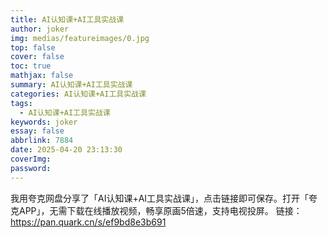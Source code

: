 ```yaml
---
title: AI认知课+AI工具实战课
author: joker
img: medias/featureimages/0.jpg
top: false
cover: false
toc: true
mathjax: false
summary: AI认知课+AI工具实战课
categories: AI认知课+AI工具实战课
tags:
  - AI认知课+AI工具实战课
keywords: joker
essay: false
abbrlink: 7884
date: 2025-04-20 23:13:30
coverImg:
password:
---
```


我用夸克网盘分享了「AI认知课+AI工具实战课」，点击链接即可保存。打开「夸克APP」，无需下载在线播放视频，畅享原画5倍速，支持电视投屏。
链接：https://pan.quark.cn/s/ef9bd8e3b691
